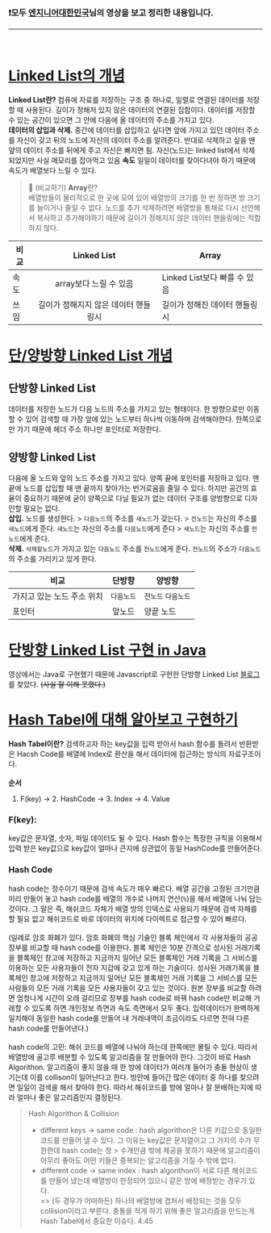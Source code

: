 ### ❗️모두 [엔지니어대한민국](https://youtube.com/user/damazzang)님의 영상을 보고 정리한 내용입니다. 
<hr>
<br/>

# [Linked List의 개념](https://youtu.be/DzGnME1jIwY)
**Linked List란?** 컴퓨에 자료를 저장하는 구조 중 하나로, 일렬로 연결된 데이터를 저장할 때 사용된다. 길이가 정해저 있지 않은 데이터의 연결된 집합이다. 데이터를 저장할 수 있는 공간이 있으면 그 안에 다음에 올 데이터의 주소를 가지고 있다.<br/>
**데이터의 삽입과 삭제.** 중간에 데이터를 삽입하고 싶다면 앞에 가지고 있던 데이터 주소를 자신이 갖고 뒤의 노드에 자신의 데이터 주소를 알려준다. 반대로 삭제하고 싶을 땐 얖의 데이터 주소를 뒤에게 주고 자신은 빠지면 됨. 자신(노드)는 linked list에서 삭제 되었지만 사실 메모리를 잡아먹고 있음
**속도** 일일이 데이터를 찾아다녀야 하기 때문에 속도가 배열보다 느릴 수 있다. 

> 🤚 (비교하기) **Array**란? <br/>
> 배열방들이 물리적으로 한 곳에 모여 있어 배열방의 크기를 한 번 정하면 방 크기를 늘이거나 줄일 수 없다.
> 노드를 추가 삭제하려면 배열방을 통채로 다시 선언해서 복사하고 추가해야하기 때문에 길이가 정해지지 않은 데이터 핸들링에는 적합하지 않다.

| 비교 | **Linked List** | **Array** |
|---|:---:|---|
| 속도 | array보다 느릴 수 있음 | Linked List보다 빠를 수 있음 |
| 쓰임 | 길이가 정해지지 않은 데이터 핸들링시 | 길이가 정해진 데이터 핸들링시 |


# [단/양방향 Linked List 개념](https://youtu.be/G4IIDyfoHeY)
## 단방향 Linked List
데이터를 저장한 노드가 다음 노드의 주소를 가지고 있는 형태이다. 한 방향으로만 이동할 수 있어 검색할 때 가장 앞에 있는 노드부터 하나씩 이동하며 검색해야한다. 한쪽으로만 가기 때문에 헤더 주소 하나만 포인터로 저장한다. 
## 양방향 Linked List
다음에 올 노드와 앞의 노드 주소를 가지고 있다. 양쪽 끝에 포인터를 저장하고 있다. 맨 끝에 노드를 삽입할 때 맨 끝까지 찾아가는 번거로움을 줄일 수 있다. 하지만 공간의 효율이 중요하기 때문에 굳이 양쪽으로 다닐 필요가 없는 데이터 구조를 양방향으로 디자인할 필요는 없다. <br/>
**삽입.** 노드를 생성한다. > `다음노드`의 주소를 `새노드`가 갖는다. > `전노드`는 자신의 주소를 `새노드`에게 준다. `새노드`는 자신의 주소를 `다음노드`에게 준다 > `새노드`는 자신의 주소를 `전노드`에게 준다.<br/>
**삭제.** `삭제할노드`가 가지고 있는 `다음노드` 주소를 `전노드`에게 준다. `전노드`의 주소가 `다음노드`의 주소를 가리키고 있게 한다. <br/>

| 비교 | 단방향 | 양방향 |
|---|:---:|---|
| 가지고 있는 노드 주소 위치 | `다음노드` | `전노드` `다음노드` |
| 포인터 | 앞노드 | 양끝 노드 |

# [단방향 Linked List 구현 in Java](https://youtu.be/IrXYr7T8u_s)
영상에서는 Java로 구현했기 때문에 Javascript로 구현한 단방향 Linked List [블로그](https://avengersrhydon1121.tistory.com/74)를 찾았다. ~~(사실 잘 이해 못했다.)~~

# [Hash Tabel에 대해 알아보고 구현하기](https://youtu.be/Vi0hauJemxA)
**Hash Tabel이란?** 검색하고자 하는 key값을 입력 받아서 hash 함수를 돌려서 반환받은 Hacsh Code를 배열에 Index로 환산을 해서 데이터에 접근하는 방식의 자료구조이다. <br/>
<br/>
**순서** </br>
1. F(key) -> 2. HashCode -> 3. Index -> 4. Value <br/>
### F(key): 
key값은 문자열, 숫자, 파일 데이터도 될 수 있다. Hash 함수는 특정한 규칙을 이용해서 입력 받은 key값으로 key값이 얼마나 큰지에 상관없이 동일 HashCode를 만들어준다. <br/>
### Hash Code
hash code는 정수이기 때문에 검색 속도가 매우 빠르다. 배열 공간을 고정된 크기만큼 미리 만들어 놓고 hash code를 배열의 개수로 나머지 연산(`%`)을 해서 배열에 나눠 담는 것이다. 그 말은 즉, 해쉬코드 자체가 배열 방의 인덱스로 사용되기 때문에 검색 자체를 할 필요 없고 해쉬코드로 바로 데이터의 위치에 다이렉트로 접근할 수 있어 빠르다. <br/>
<br/>
(일례로 암호 화폐가 있다. 암호 화폐의 핵심 기술인 블록 체인에서 각 사용자들의 공공장부를 비교할 때 hash code를 이용한다. 블록 체인은 10분 간격으로 성사된 거래기록을 블록체인 창고에 저장하고 지금까지 일어난 모든 블록체인 거래 기록을 그 서비스를 이용하는 모든 사용자들이 전자 지갑에 갖고 있게 하는 기술이다. 성사된 거래기록을 블록체인 창고에 저장하고 지금까지 일어난 모든 블록체인 거래 기록을 그 서비스를  모든 사람들의 모든 거래 기록을 모든 사용자들이 갖고 있는 것이다. 원본 장부를 비교할 하려면 엄청나게 시간이 오래 걸리므로 장부를 hash code로 바꿔 hash code만 비교해 거래할 수 있도록 하면 개인정보 측면과 속도 측면에서 모두 좋다. 입력데이터가 완벽하게 일치해야 동일한 hash code를 만들어 내 거래내역이 조금이라도 다르면 전혀 다른 hash code를 만들어낸다.) <br/>
<br/>
hash code의 고민: 해쉬 코드를 배열에 나눠야 하는데 한쪽에만 몰릴 수 있다. 따라서 배열방에 골고루 배분할 수 있도록 알고리즘을 잘 만들어야 한다. 그것이 바로 Hash Algorithon. 알고리즘이 좋지 않을 때 한 방에 데이터가 여러개 들어가 충돌 현상이 생기는데 이를 collison이 일어난다고 한다. 방안에 들어간 많은 데이터 중 하나를 찾으려면 일일이 검색을 해서 찾아야 한다. 따라서 해쉬코드를 방에 얼마나 잘 분배하는지에 따라 얼마나 좋은 알고리즘인지 결정된다. 
> Hash Algorithon & Collision
> - different keys -> same code : hash algorithon은 다른 키값으로 동일한 코드를 만들어 낼 수 있다. 그 이유는 key값은 문자열이고 그 가지의 수가 무한한데 hash code는 정 > 수개만큼 밖에 제공을 못하기 때문에 알고리즘이 아무리 좋아도 어떤 키들은 중복되는 알고리즘을 가질 수 밖에 없다. 
> - different code -> same index : hash algorithon이 서로 다른 해쉬코드를 만들어 냈는데 배열방이 한정되어 있으니 같은 방에 배정받는 경우가 있다. <br/>
> => (두 경우가 어떠하든) 하나의 배열방에 겹처서 배정되는 것을 모두 collision이라고 부른다. 충돌을 적게 하기 위해 좋은 알고리즘을 만드는게 Hash Tabel에서 중요한 이슈다. 
4:45



